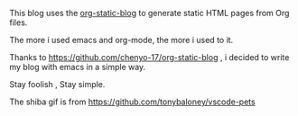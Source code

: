 This blog uses the [org-static-blog](https://github.com/bastibe/org-static-blog) to generate static HTML pages from Org files.

The more i used emacs and org-mode, the more i used to it. 

Thanks to  https://github.com/chenyo-17/org-static-blog , i decided to write my blog with emacs in a simple way.

Stay foolish , Stay simple.

The shiba gif is from https://github.com/tonybaloney/vscode-pets